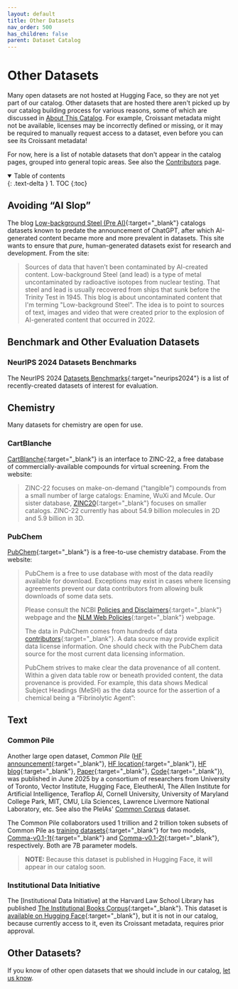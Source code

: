 ```yaml
---
layout: default
title: Other Datasets
nav_order: 500
has_children: false
parent: Dataset Catalog
---
```


# Other Datasets

Many open datasets are not hosted at Hugging Face, so they are not yet part of our catalog. Other datasets that are hosted there aren't picked up by our catalog building process for various reasons, some of which are discussed in [About This Catalog]({{site.baseurl}}/catalog/catalog/). For example, Croissant metadata might not be available, licenses may be incorrectly defined or missing, or it may be required to manually request access to a dataset, even before you can see its Croissant metadata!

For now, here is a list of notable datasets that don't appear in the catalog pages, grouped into general topic areas. See also the [Contributors]({{site.baseurl}}/catalog/contributors/) page.

<details open markdown="block">
  <summary>
    Table of contents
  </summary>
  {: .text-delta }
1. TOC
{:toc}
</details>

## Avoiding &ldquo;AI Slop&rdquo;

The blog [Low-background Steel (Pre AI)](https://lowbackgroundsteel.ai){:target="_blank"} catalogs datasets known to predate the announcement of ChatGPT, after which AI-generated content became more and more prevalent in datasets. This site wants to ensure that _pure_, human-generated datasets exist for research and development. From the site:

> Sources of data that haven’t been contaminated by AI-created content. Low-background Steel (and lead) is a type of metal uncontaminated by radioactive isotopes from nuclear testing. That steel and lead is usually recovered from ships that sunk before the Trinity Test in 1945. This blog is about uncontaminated content that I'm terming "Low-background Steel". The idea is to point to sources of text, images and video that were created prior to the explosion of AI-generated content that occurred in 2022.

## Benchmark and Other Evaluation Datasets

### NeurIPS 2024 Datasets Benchmarks

The NeurIPS 2024 [Datasets Benchmarks](https://neurips.cc/virtual/2024/events/datasets-benchmarks-2024){:target="neurips2024"} is a list of recently-created datasets of interest for evaluation.


## Chemistry

Many datasets for chemistry are open for use.

### CartBlanche

[CartBlanche](https://cartblanche.docking.org/){:target="_blank"} is an interface to ZINC-22, a free database of commercially-available compounds for virtual screening. From the website:

> ZINC-22 focuses on make-on-demand ("tangible") compounds from a small number of large catalogs: Enamine, WuXi and Mcule. Our sister database, [ZINC20](https://zinc20.docking.org/){:target="_blank"} focuses on smaller catalogs. ZINC-22 currently has about 54.9 billion molecules in 2D and 5.9 billion in 3D.

### PubChem

[PubChem](https://pubchem.ncbi.nlm.nih.gov/docs/downloads){:target="_blank"} is a free-to-use chemistry database. From the website:

> PubChem is a free to use database with most of the data readily available for download. Exceptions may exist in cases where licensing agreements prevent our data contributors from allowing bulk downloads of some data sets.
>
> Please consult the NCBI [Policies and Disclaimers](https://www.ncbi.nlm.nih.gov/home/about/policies/){:target="_blank"} webpage and the [NLM Web Policies](https://www.nlm.nih.gov/web_policies.html){:target="_blank"} webpage.
>
> The data in PubChem comes from hundreds of data [contributors](https://pubchem.ncbi.nlm.nih.gov/source/){:target="_blank"}. A data source may provide explicit data license information. One should check with the PubChem data source for the most current data licensing information.
>
> PubChem strives to make clear the data provenance of all content. Within a given data table row or beneath provided content, the data provenance is provided. For example, this data shows Medical Subject Headings (MeSH) as the data source for the assertion of a chemical being a “Fibrinolytic Agent”:

## Text

### Common Pile

Another large open dataset, _Common Pile_ ([HF announcement](https://huggingface.co/blog/common-pile/common-pile-v0p1-announcement){:target="_blank"}, [HF location](https://huggingface.co/common-pile){:target="_blank"}, [HF blog](https://huggingface.co/blog/stellaathena/common-pile){:target="_blank"}, [Paper](https://github.com/r-three/common-pile/blob/main/paper.pdf){:target="_blank"}, [Code](https://github.com/r-three/common-pile){:target="_blank"}), was published in June 2025 by a consortium of researchers from University of Toronto, Vector Institute, Hugging Face, EleutherAI, The Allen Institute for Artificial Intelligence, Teraflop AI, Cornell University, University of Maryland College Park, MIT, CMU, Lila Sciences, Lawrence Livermore National Laboratory, etc. See also the PleIAs' [Common Corpus]({{site.baseurl}}/catalog/contributors/#pleias) dataset.

The Common Pile collaborators used 1 trillion and 2 trillion token subsets of Common Pile as [training datasets](https://huggingface.co/datasets/common-pile/comma_v0.1_training_dataset){:target="_blank"} for two models, [Comma-v0.1-1t](https://huggingface.co/common-pile/comma-v0.1-1t){:target="_blank"} and [Comma-v0.1-2t](https://huggingface.co/common-pile/comma-v0.1-2t){:target="_blank"}, respectively. Both are 7B parameter models.

> **NOTE:** Because this dataset is published in Hugging Face, it will appear in our catalog soon.

### Institutional Data Initiative

The [Institutional Data Initiative] at the Harvard Law School Library has published [The Institutional Books Corpus](https://www.institutionaldatainitiative.org/institutional-books){:target="_blank"}. This dataset is [available on Hugging Face](https://huggingface.co/datasets/institutional/institutional-books-1.0){:target="_blank"}, but it is not in our catalog, because currently access to it, even its Croissant metadata, requires prior approval.

## Other Datasets?

If you know of other open datasets that we should include in our catalog, [let us know]({{site.baseurl}}/contributing).
